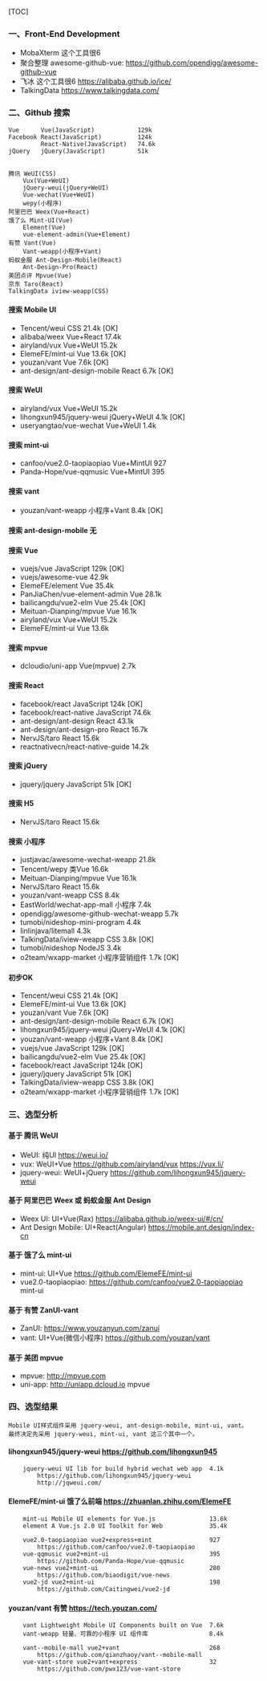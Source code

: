 [TOC]
### 一、Front-End Development
- MobaXterm 这个工具很6
- 聚合整理 awesome-github-vue: https://github.com/opendigg/awesome-github-vue
- 飞冰 这个工具很6 https://alibaba.github.io/ice/ 
- TalkingData https://www.talkingdata.com/



### 二、Github 搜索
```
Vue		 Vue(JavaScript) 			129k
Facebook React(JavaScript)			124k
		 React-Native(JavaScript)	74.6k
jQuery	 jQuery(JavaScript)			51k 


腾讯 WeUI(CSS)
	Vux(Vue+WeUI)
	jQuery-weui(jQuery+WeUI)
	Vue-wechat(Vue+WeUI)
	wepy(小程序)
阿里巴巴 Weex(Vue+React)
饿了么 Mint-UI(Vue)
	Element(Vue)
	vue-element-admin(Vue+Element)
有赞 Vant(Vue)
	Vant-weapp(小程序+Vant)
蚂蚁金服 Ant-Design-Mobile(React)
	Ant-Design-Pro(React)
美团点评 Mpvue(Vue)
京东 Taro(React)
TalkingData iview-weapp(CSS)
```

#### 搜索 Mobile UI
- Tencent/weui		CSS					21.4k 		[OK]
- alibaba/weex		Vue+React 			17.4k
- airyland/vux		Vue+WeUI			15.2k
- ElemeFE/mint-ui	Vue					13.6k 		[OK]
- youzan/vant		Vue					7.6k 		[OK]
- ant-design/ant-design-mobile   React  6.7k		[OK]

#### 搜索 WeUI
- airyland/vux		Vue+WeUI 			15.2k
- lihongxun945/jquery-weui jQuery+WeUI  4.1k 		[OK]
- useryangtao/vue-wechat Vue+WeUI 		1.4k 		

#### 搜索 mint-ui
- canfoo/vue2.0-taopiaopiao Vue+MintUI  927
- Panda-Hope/vue-qqmusic Vue+MintUI    	395

#### 搜索 vant
- youzan/vant-weapp	小程序+Vant 			8.4k 		[OK]

#### 搜索 ant-design-mobile 无

#### 搜索 Vue
- vuejs/vue 		JavaScript			129k 		[OK]
- vuejs/awesome-vue						42.9k
- ElemeFE/element	Vue					35.4k
- PanJiaChen/vue-element-admin  Vue		28.1k
- bailicangdu/vue2-elm			Vue		25.4k 		[OK]
- Meituan-Dianping/mpvue		Vue		16.1k 		
- airyland/vux		Vue+WeUI 			15.2k
- ElemeFE/mint-ui	Vue					13.6k

#### 搜索 mpvue
- dcloudio/uni-app  Vue(mpvue) 			2.7k

#### 搜索 React 
- facebook/react	JavaScript			124k 		[OK]
- facebook/react-native	  JavaScript	74.6k
- ant-design/ant-design   React			43.1k
- ant-design/ant-design-pro  React		16.7k
- NervJS/taro		React				15.6k
- reactnativecn/react-native-guide		14.2k

#### 搜索 jQuery
- jquery/jquery		JavaScript			51k 		[OK]

#### 搜索 H5
- NervJS/taro		React				15.6k

#### 搜索 小程序
- justjavac/awesome-wechat-weapp		21.8k
- Tencent/wepy		类Vue				16.6k
- Meituan-Dianping/mpvue   Vue			16.1k
- NervJS/taro		React				15.6k
- youzan/vant-weapp 	 	 CSS		8.4k
- EastWorld/wechat-app-mall  小程序		7.4k
- opendigg/awesome-github-wechat-weapp	5.7k
- tumobi/nideshop-mini-program			4.4k
- linlinjava/litemall					4.3k
- TalkingData/iview-weapp	 CSS		3.8k 		[OK]
- tumobi/nideshop			 NodeJS		3.4k
- o2team/wxapp-market    小程序营销组件	1.7k 		[OK]


#### 初步OK
- Tencent/weui		CSS					21.4k 		[OK]
- ElemeFE/mint-ui	Vue					13.6k 		[OK]
- youzan/vant		Vue					7.6k 		[OK]
- ant-design/ant-design-mobile   React  6.7k		[OK]
- lihongxun945/jquery-weui jQuery+WeUI  4.1k 		[OK]
- youzan/vant-weapp	小程序+Vant 			8.4k 		[OK]
- vuejs/vue 		JavaScript			129k 		[OK]
- bailicangdu/vue2-elm			Vue		25.4k 		[OK]
- facebook/react	JavaScript			124k 		[OK]
- jquery/jquery		JavaScript			51k 		[OK]
- TalkingData/iview-weapp	 CSS		3.8k 		[OK]
- o2team/wxapp-market    小程序营销组件	1.7k 		[OK]



### 三、选型分析

#### 基于 腾讯 WeUI
- WeUI: 纯UI https://weui.io/ 
- vux: WeUI+Vue https://github.com/airyland/vux https://vux.li/
- jquery-weui: WeUI+jQuery https://github.com/lihongxun945/jquery-weui

#### 基于 阿里巴巴 Weex 或 蚂蚁金服 Ant Design
- Weex UI: UI+Vue(Rax) https://alibaba.github.io/weex-ui/#/cn/
- Ant Design Mobile: UI+React(Angular) https://mobile.ant.design/index-cn

#### 基于 饿了么 mint-ui
- mint-ui: UI+Vue https://github.com/ElemeFE/mint-ui
- vue2.0-taopiaopiao: https://github.com/canfoo/vue2.0-taopiaopiao mint-ui

#### 基于 有赞 ZanUI-vant
- ZanUI: https://www.youzanyun.com/zanui
- vant: UI+Vue(微信小程序) https://github.com/youzan/vant

#### 基于 美团 mpvue
- mpvue: http://mpvue.com
- uni-app: http://uniapp.dcloud.io mpvue



### 四、选型结果
```
Mobile UI样式组件采用 jquery-weui, ant-design-mobile, mint-ui, vant。
最终决定先采用 jquery-weui, mint-ui, vant 这三个其中一个。
```	

#### lihongxun945/jquery-weui	https://github.com/lihongxun945
```
	jquery-weui UI lib for build hybrid wechat web app	4.1k
		https://github.com/lihongxun945/jquery-weui
		http://jqweui.com/
```

#### ElemeFE/mint-ui  饿了么前端  https://zhuanlan.zhihu.com/ElemeFE
```
	mint-ui Mobile UI elements for Vue.js 		 		13.6k
	element A Vue.js 2.0 UI Toolkit for Web		 		35.4k

	vue2.0-taopiaopiao vue2+express+mint  				927
		https://github.com/canfoo/vue2.0-taopiaopiao
	vue-qqmusic vue2+mint-ui 							395
		https://github.com/Panda-Hope/vue-qqmusic
	vue-news vue2+mint-ui   							280
		https://github.com/biaodigit/vue-news
	vue2-jd vue2+mint-ui                 				198
		https://github.com/Caitingwei/vue2-jd
```
#### youzan/vant  有赞  https://tech.youzan.com/
```
	vant Lightweight Mobile UI Components built on Vue	7.6k
	vant-weapp 轻量、可靠的小程序 UI 组件库				    8.4k

	vant--mobile-mall vue2+vant 						268
		https://github.com/qianzhaoy/vant--mobile-mall
	vue-vant-store vue2+vant+express  					32
		https://github.com/pwx123/vue-vant-store

```